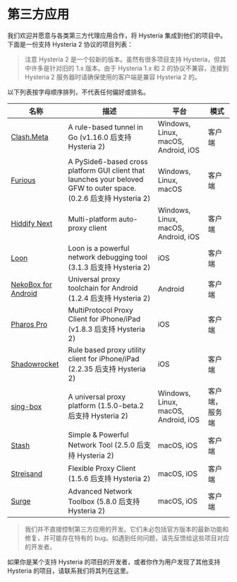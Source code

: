 # 第三方应用

我们欢迎并愿意与各类第三方代理应用合作，将 Hysteria 集成到他们的项目中。下面是一份支持 Hysteria 2 协议的项目列表：

> 注意 Hysteria 2 是一个较新的版本。虽然有很多项目支持 Hysteria，但其中许多是针对旧的 1.x 版本。由于 Hysteria 1.x 和 2 的协议不兼容，连接到 Hysteria 2 服务器时请确保使用的客户端是兼容 Hysteria 2 的。

以下列表按字母顺序排列，不代表任何偏好或排名。

| 名称                                                                       | 描述                                                                                                               | 平台                                | 模式           |
| -------------------------------------------------------------------------- | ------------------------------------------------------------------------------------------------------------------ | ----------------------------------- | -------------- |
| [Clash.Meta](https://github.com/MetaCubeX/Clash.Meta)                      | A rule-based tunnel in Go (v1.16.0 后支持 Hysteria 2)                                                              | Windows, Linux, macOS, Android, iOS | 客户端         |
| [Furious](https://github.com/LorenEteval/Furious)                          | A PySide6-based cross platform GUI client that launches your beloved GFW to outer space. (0.2.6 后支持 Hysteria 2) | Windows, Linux, macOS               | 客户端         |
| [Hiddify Next](https://github.com/hiddify/hiddify-next)                    | Multi-platform auto-proxy client                                                                                   | Windows, Linux, macOS, Android, iOS | 客户端         |
| [Loon](https://apps.apple.com/us/app/loon/id1373567447)                    | Loon is a powerful network debugging tool (3.1.3 后支持 Hysteria 2)                                                | iOS                                 | 客户端         |
| [NekoBox for Android](https://github.com/MatsuriDayo/NekoBoxForAndroid)    | Universal proxy toolchain for Android (1.2.4 后支持 Hysteria 2)                                                    | Android                             | 客户端         |
| [Pharos Pro](https://apps.apple.com/app/pharos-pro/id1456610173)           | MultiProtocol Proxy Client for iPhone/iPad (v1.8.3 后支持 Hysteria 2)                                              | iOS                                 | 客户端         |
| [Shadowrocket](https://apps.apple.com/app/shadowrocket/id932747118)        | Rule based proxy utility client for iPhone/iPad (2.2.35 后支持 Hysteria 2)                                         | iOS                                 | 客户端         |
| [sing-box](https://github.com/SagerNet/sing-box)                           | A universal proxy platform (1.5.0-beta.2 后支持 Hysteria 2)                                                        | Windows, Linux, macOS, Android, iOS | 客户端，服务端 |
| [Stash](https://apps.apple.com/us/app/stash-rule-based-proxy/id1596063349) | Simple & Powerful Network Tool (2.5.0 后支持 Hysteria 2)                                                           | macOS, iOS                          | 客户端         |
| [Streisand](https://apps.apple.com/us/app/streisand/id6450534064)          | Flexible Proxy Client (1.5.6 后支持 Hysteria 2)                                                                    | macOS, iOS                          | 客户端         |
| [Surge](https://nssurge.com)                                               | Advanced Network Toolbox (5.8.0 后支持 Hysteria 2)                                                                 | macOS, iOS                          | 客户端         |

> 我们并不直接控制第三方应用的开发。它们未必包括官方版本的最新功能和修复，并可能存在特有的 bug。如遇到任何问题，请先反馈给这些项目对应的开发者。

如果你是某个支持 Hysteria 的项目的开发者，或者你作为用户发现了其他支持 Hysteria 的项目，请联系我们将其列在这里。
